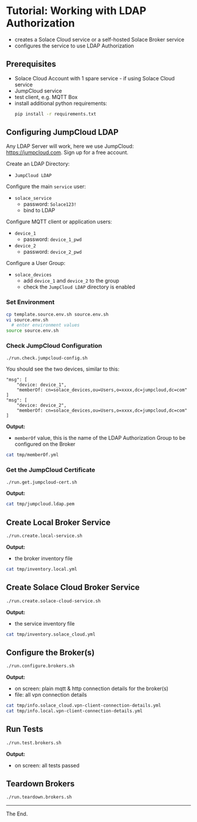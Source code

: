# Tutorial: Working with LDAP Authorization

- creates a Solace Cloud service or a self-hosted Solace Broker service
- configures the service to use LDAP Authorization

## Prerequisites

- Solace Cloud Account with 1 spare service - if using Solace Cloud service
- JumpCloud service
- test client, e.g. MQTT Box
- install additional python requirements:
  ````bash
  pip install -r requirements.txt
  ````

## Configuring JumpCloud LDAP

Any LDAP Server will work, here we use JumpCloud: https://jumpcloud.com.
Sign up for a free account.

Create an LDAP Directory:
* `JumpCloud LDAP`

Configure the main `service` user:
* `solace_service`
  - password: `Solace123!`
  - bind to LDAP

Configure MQTT client or application users:
* `device_1`
  - password: `device_1_pwd`
* `device_2`
  - password: `device_2_pwd`

Configure a User Group:
* `solace_devices`
  - add `device_1` and `device_2` to the group
  - check the `JumpCloud LDAP` directory is enabled

### Set Environment

````bash
cp template.source.env.sh source.env.sh
vi source.env.sh
  # enter environment values
source source.env.sh
````

### Check JumpCloud Configuration

````bash
./run.check.jumpcloud-config.sh
````

You should see the two devices, similar to this:
````
"msg": [
    "device: device_1",
    "memberOf: cn=solace_devices,ou=Users,o=xxxx,dc=jumpcloud,dc=com"
]
"msg": [
    "device: device_2",
    "memberOf: cn=solace_devices,ou=Users,o=xxxx,dc=jumpcloud,dc=com"
]
````

**Output:**
- ``memberOf`` value, this is the name of the LDAP Authorization Group to be configured on the Broker
````bash
cat tmp/memberOf.yml
````

### Get the JumpCloud Certificate
````bash
./run.get.jumpcloud-cert.sh
````
**Output:**
````bash
cat tmp/jumpcloud.ldap.pem
````

## Create Local Broker Service
````bash
./run.create.local-service.sh
````
**Output:**
- the broker inventory file
````bash
cat tmp/inventory.local.yml
````

## Create Solace Cloud Broker Service
````bash
./run.create.solace-cloud-service.sh
````
**Output:**
- the service inventory file
````bash
cat tmp/inventory.solace_cloud.yml
````

## Configure the Broker(s)

````bash
./run.configure.brokers.sh
````

**Output:**
- on screen: plain mqtt & http connection details for the broker(s)
- file: all vpn connection details
````bash
cat tmp/info.solace_cloud.vpn-client-connection-details.yml
cat tmp/info.local.vpn-client-connection-details.yml
````

## Run Tests
````bash
./run.test.brokers.sh
````

**Output:**
- on screen: all tests passed

## Teardown Brokers
````bash
./run.teardown.brokers.sh
````

---
The End.
